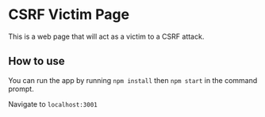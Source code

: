 CSRF Victim Page
================
This is a web page that will act as a victim to
a CSRF attack.

How to use
----------
You can run the app by running `npm install` then `npm start`
in the command prompt.

Navigate to `localhost:3001`
